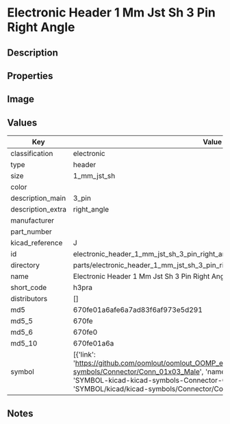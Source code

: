 # Electronic Header 1 Mm Jst Sh 3 Pin Right Angle

## Description

## Properties


## Image


## Values

| Key | Value |
| --- | --- |
| classification | electronic |
| type | header |
| size | 1_mm_jst_sh |
| color |  |
| description_main | 3_pin |
| description_extra | right_angle |
| manufacturer |  |
| part_number |  |
| kicad_reference | J |
| id | electronic_header_1_mm_jst_sh_3_pin_right_angle |
| directory | parts/electronic_header_1_mm_jst_sh_3_pin_right_angle |
| name | Electronic Header 1 Mm Jst Sh 3 Pin Right Angle |
| short_code | h3pra |
| distributors | [] |
| md5 | 670fe01a6afe6a7ad83f6af973e5d291 |
| md5_5 | 670fe |
| md5_6 | 670fe0 |
| md5_10 | 670fe01a6a |
| symbol | [{'link': 'https://github.com/oomlout/oomlout_OOMP_eda_V2/tree/main/SYMBOL/kicad/kicad-symbols/Connector/Conn_01x03_Male', 'name': 'Connector : Conn_01x03_Male', 'id': 'SYMBOL-kicad-kicad-symbols-Connector-Conn_01x03_Male', 'directory': 'SYMBOL/kicad/kicad-symbols/Connector/Conn_01x03_Male/'}] |

## Notes


